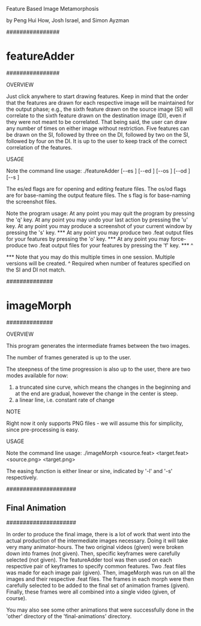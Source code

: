 Feature Based Image Metamorphosis

by Peng Hui How, Josh Israel, and Simon Ayzman

################
# featureAdder #
################

OVERVIEW

Just click anywhere to start drawing features. Keep in mind that the order that the features are drawn
for each respective image will be maintained for the output phase; e.g., the sixth feature drawn on the
source image (SI) will correlate to the sixth feature drawn on the destination image (DI), even if they 
were not meant to be correlated. That being said, the user can draw any number of times on either image 
without restriction. Five features can be drawn on the SI, followed by three on the DI, followed by two 
on the SI, followed by four on the DI. It is up to the user to keep track of the correct correlation of 
the features.

USAGE

Note the command line usage:
	./featureAdder <source PNG image> <destination PNG image>
				   [--es <source 	   image input file name>] 
				   [--ed <destination  image input file name>]
				   [--os <source 	   image output file name>] 
				   [--od <destination  image output file name>]
				   [--s  <screenshot   image output file name>]

The es/ed flags are for opening and editing feature files.
The os/od flags are for base-naming the output feature files.
The s flag is for base-naming the screenshot files.

Note the program usage:
At any point you may quit the program by pressing the 'q' key.
At any point you may undo your last action by pressing the 'u' key. 
At any point you may produce a screenshot of your current window by pressing the 's' key. ***
At any point you may produce two .feat output files for your features by pressing the 'o' key. ***
At any point you may force-produce two .feat output files for your features by pressing the 'f' key. *** ^

*** Note that you may do this multiple times in one session. Multiple versions will be created.
^   Required when number of features specified on the SI and DI not match.

##############
# imageMorph #
##############

OVERVIEW

This program generates the intermediate frames between the two images.

The number of frames generated is up to the user.

The steepness of the time progression is also up to the user, there are two modes available for now:
1) a truncated sine curve, which means the changes in the beginning and at the end are gradual, however the change in the center is steep.
2) a linear line, i.e. constant rate of change

NOTE

Right now it only supports PNG files - we will assume this for simplicity, since pre-processing is easy.

USAGE

Note the command line usage:
	./imageMorph <source.feat> <target.feat> <source.png> <target.png> 
				 <intermediaryImagesBaseName> <numFrames> <easingFunction>

The easing function is either linear or sine, indicated by '-l' and '-s' respectively.


#####################
## Final Animation ##
#####################

In order to produce the final image, there is a lot of work that went into the actual production of the 
intermediate images necessary. Doing it will take very many animator-hours. The two original videos (given)
were broken down into frames (not given). Then, specific keyframes were carefully selected (not given). The
featureAdder tool was then used on each respective pair of keyframes to specify common features. Two .feat
files was made for each image pair (given). Then, imageMorph was run on all the images and their respective
.feat files. The frames in each morph were then carefully selected to be added to the final set of animation
frames (given). Finally, these frames were all combined into a single video (given, of course).

You may also see some other animations that were successfully done in the 'other' directory of the 
'final-animations' directory.


